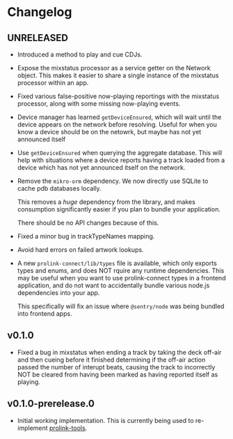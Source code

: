 # Changelog

## UNRELEASED

* Introduced a method to play and cue CDJs.

* Expose the mixstatus processor as a service getter on the Network object.
  This makes it easier to share a single instance of the mixstatus processor
  within an app.

* Fixed various false-positive now-playing reportings with the mixstatus
  processor, along with some missing now-playing events.

* Device manager has learned `getDeviceEnsured`, which will wait until the
  device appears on the network before resolving. Useful for when you know a
  device should be on the netowrk, but maybe has not yet announced itself

* Use `getDeviceEnsured` when querying the aggregate database. This will help
  with situations where a device reports having a track loaded from a device
  which has not yet announced itself on the network.

* Remove the `mikro-orm` dependency. We now directly use SQLite to cache pdb
  databases locally.

  This removes a _huge_ dependency from the library, and makes consumption
  significantly easier if you plan to bundle your application.

  There should be no API changes because of this.

* Fixed a minor bug in trackTypeNames mapping.

* Avoid hard errors on failed artwork lookups.

* A new `prolink-connect/lib/types` file is available, which only exports types
  and enums, and does NOT rquire any runtime dependencies. This may be useful
  when you want to use prolink-connect types in a frontend application, and do
  not want to accidentally bundle various node.js dependencies into your app.

  This specifically will fix an issue where `@sentry/node` was being bundled
  into frontend apps.

## v0.1.0

* Fixed a bug in mixstatus when ending a track by taking the deck off-air and
  then cueing before it finished determining if the off-air action passed the
  number of interupt beats, causing the track to incorrectly NOT be cleared
  from having been marked as having reported itself as playing.

## v0.1.0-prerelease.0

* Initial working implementation. This is currently being used to re-implement
  [prolink-tools](https://github.com/evanpurkhiser/prolink-tools).
